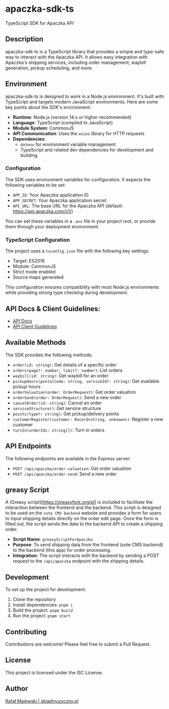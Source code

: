# apaczka-sdk-ts

TypeScript SDK for Apaczka API

## Description

apaczka-sdk-ts is a TypeScript library that provides a simple and type-safe way to interact with the Apaczka API. It allows easy integration with Apaczka's shipping services, including order management, waybill generation, pickup scheduling, and more.

## Environment

apaczka-sdk-ts is designed to work in a Node.js environment. It's built with TypeScript and targets modern JavaScript environments. Here are some key points about the SDK's environment:

- **Runtime**: Node.js (version 14.x or higher recommended)
- **Language**: TypeScript (compiled to JavaScript)
- **Module System**: CommonJS
- **API Communication**: Uses the `axios` library for HTTP requests
- **Dependencies**:
  - `dotenv` for environment variable management
  - TypeScript and related dev dependencies for development and building

### Configuration

The SDK uses environment variables for configuration. It expects the following variables to be set:

- `APP_ID`: Your Apaczka application ID
- `APP_SECRET`: Your Apaczka application secret
- `API_URL`: The base URL for the Apaczka API (default: https://api.apaczka.com/v1/)

You can set these variables in a `.env` file in your project root, or provide them through your deployment environment.

### TypeScript Configuration

The project uses a `tsconfig.json` file with the following key settings:

- Target: ES2018
- Module: CommonJS
- Strict mode enabled
- Source maps generated

This configuration ensures compatibility with most Node.js environments while providing strong type checking during development.

## API Docs & Client Guidelines:

- [API Docs](https://panel.apaczka.pl/dokumentacja_api_v2.php)
- [API Client Guidelines](https://www.apaczka.pl/app/uploads/2022/12/Zalecenia-dla-klientow-API.pdf)

## Available Methods

The SDK provides the following methods:

- `order(id: string)`: Get details of a specific order
- `orders(page?: number, limit?: number)`: List orders
- `waybill(id: string)`: Get waybill for an order
- `pickupHours(postalCode: string, serviceId?: string)`: Get available pickup hours
- `orderValuation(order: OrderRequest)`: Get order valuation
- `orderSend(order: OrderRequest)`: Send a new order
- `cancelOrder(id: string)`: Cancel an order
- `serviceStructure()`: Get service structure
- `points(type?: string)`: Get pickup/delivery points
- `customerRegister(customer: Record<string, unknown>)`: Register a new customer
- `turnIn(orderIds: string[])`: Turn in orders

## API Endpoints

The following endpoints are available in the Express server:

- `POST /api/apaczka/order-valuation`: Get order valuation
- `POST /api/apaczka/order-send`: Send a new order

## greasy Script

A (Greasy script)[https://greasyfork.org/pl] is included to facilitate the interaction between the frontend and the backend. This script is designed to be used on the `sote CMS backend` website and provides a form for users to input shipping details directly on the order edit page. Once the form is filled out, the script sends the data to the backend API to create a shipping order.

- **Script Name**: `greasyScriptForApaczka`
- **Purpose**: To send shipping data from the frontend (sote CMS backend) to the backend (this app) for order processing.
- **Integration**: The script interacts with the backend by sending a POST request to the `/api/apaczka` endpoint with the shipping details.

## Development

To set up the project for development:

1. Clone the repository
2. Install dependencies: `pnpm i`
3. Build the project: `pnpm build`
4. Run the project: `pnpm start`

## Contributing

Contributions are welcome! Please feel free to submit a Pull Request.

## License

This project is licensed under the ISC License.

## Author

[Rafał Majewski | skladmuzyczny.pl](https://skladmuzyczny.pl)
